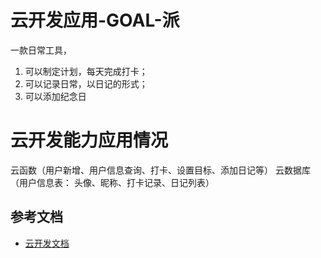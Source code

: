 # 云开发应用-GOAL-派

一款日常工具，
1. 可以制定计划，每天完成打卡；
2. 可以记录日常，以日记的形式；
3. 可以添加纪念日
# 云开发能力应用情况
云函数（用户新增、用户信息查询、打卡、设置目标、添加日记等）
云数据库（用户信息表： 头像、昵称、打卡记录、日记列表）
## 参考文档

- [云开发文档](https://developers.weixin.qq.com/miniprogram/dev/wxcloud/basis/getting-started.html)

